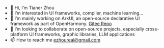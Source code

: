 - 👋 Hi, I’m Tianer Zhou
- 👀 I’m interested in UI frameworks, compiler, machine learning...
- 🌱 I’m mainly working on ArkUI, an open-source declarative UI framework as part of OpenHarmony. [Gitee Repo](https://gitee.com/openharmony/arkui_ace_engine)
- 💞️ I’m looking to collaborate on open-source projects, especially cross-platform UI frameworks, graphic libraries, LLM applications
- 📫 How to reach me ezhoureal@gmail.com

<!---
ezhoureal/ezhoureal is a ✨ special ✨ repository because its `README.md` (this file) appears on your GitHub profile.
You can click the Preview link to take a look at your changes.
--->
